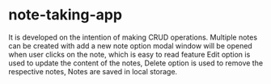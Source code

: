 # note-taking-app
It is developed on the intention of making CRUD operations.
Multiple notes can be created with add a new note option
modal window will be opened when user clicks on the note, which is easy to read feature
Edit option is used to update the content of the notes,
Delete option is used to remove the respective notes,
Notes are saved in local storage.
